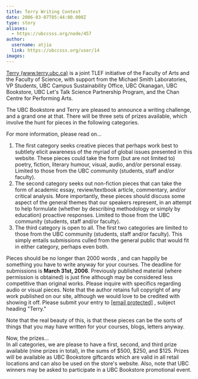 ```yaml
---
title: Terry Writing Contest 
date: 2006-03-07T05:44:00.000Z
type: story
aliases:
  - https://ubccsss.org/node/457
author:
  username: atjia
  link: https://ubccsss.org/user/14
images:
---
```


<div class="field field-name-body field-type-text-with-summary field-label-hidden"><div class="field-items"><div class="field-item even"><p><a href="http://www.terry.ubc.ca/">Terry (www.terry.ubc.ca)</a> is a joint TLEF initiative of the Faculty of Arts and the Faculty of Science, with support from the Michael Smith Laboratories, VP Students, UBC Campus Sustainability Office, UBC Okanagan, UBC Bookstore, UBC Let&apos;s Talk Science Partnership Program, and the Chan Centre for Performing Arts.</p>
<p>The UBC Bookstore and Terry are pleased to announce a writing challenge, and a grand one at that.  There will be three sets of prizes available, which involve the hunt for pieces in the following categories.</p>
<p>For more information, please read on...</p>
<!--break--><ol>
<li>The first category seeks creative pieces that perhaps work best to subtlety elicit awareness of the myriad of global issues presented in this website.  These pieces could take the form (but are not limited to) poetry, fiction, literary humour, visual, audio, and/or personal essay.  Limited to those from the UBC community (students, staff and/or faculty).
</li><li>The second category seeks out non-fiction pieces that can take the form of academic essay, review/textbook article, commentary, and/or critical analysis.  More importantly, these pieces should discuss some aspect of the general themes that our speakers represent, in an attempt to help formulate (whether by describing methodology or simply by education) proactive responses. Limited to those from the UBC community (students, staff and/or faculty).
</li><li>The third category is open to all.  The first two categories are limited to those from the UBC community (students, staff and/or faculty).  This simply entails submissions culled from the general public that would fit in either category, perhaps even both. </li></ol>
<p>Pieces should be no longer than 2000 words , and can happily be something you have to write anyway for your courses.  The deadline for submissions is <strong>March 31st, 2006</strong>.  Previously published material (where permission is obtained) is just fine although may be considered less competitive than original works.  Please inquire with specifics regarding audio or visual pieces.  Note that the author retains full copyright of any work published on our site, although we would love to be credited with showing it off.  Please submit your entry to <a href="/cdn-cgi/l/email-protection" class="__cf_email__" data-cfemail="0a7e79697b4a63647e6f7869626b646d6f247f686924696b">[email&#xA0;protected]</a> <mailto:tscq@interchange.ubc.ca>, subject heading &quot;Terry.&quot;</mailto:tscq@interchange.ubc.ca></p>
<p>Note that the real beauty of this, is that these pieces can be the sorts of things that you may have written for your courses, blogs, letters anyway.</p>
<p>Now, the prizes...<br>
In all categories, we are please to have a first, second, and third prize available (nine prizes in total), in the sums of $500, $250, and $125. Prizes will be available as UBC Bookstore giftcards which are valid in all retail locations and can also be used on the store&apos;s website. Also, note that UBC winners may be asked to participate in a UBC Bookstore promotional event.</p>
</div></div></div>    <footer>
          </footer>